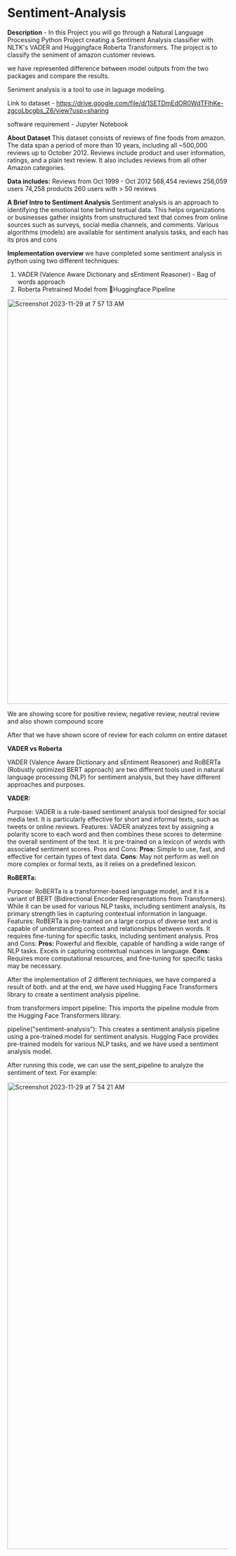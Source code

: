# Sentiment-Analysis

**Description** - In this Project you will go through a Natural Language Processing Python Project creating a Sentiment Analysis classifier with NLTK's VADER and Huggingface Roberta Transformers. The project is to classify the seniment of amazon customer reviews. 

we have represented difference between model outputs from the two packages and compare the results. 

Seniment analysis is a tool to use in laguage modeling.

Link to dataset - https://drive.google.com/file/d/1SETDmEdOR0WdTFlhKe-zgcoLbcgbs_Z6/view?usp=sharing

software requirement - Jupyter Notebook

**About Dataset**
This dataset consists of reviews of fine foods from amazon. The data span a period of more than 10 years, including all ~500,000 reviews up to October 2012. Reviews include product and user information, ratings, and a plain text review. It also includes reviews from all other Amazon categories.

**Data includes:**
Reviews from Oct 1999 - Oct 2012
568,454 reviews
256,059 users
74,258 products
260 users with > 50 reviews

**A Brief Intro to Sentiment Analysis**
Sentiment analysis is an approach to identifying the emotional tone behind textual data. This helps organizations or businesses gather insights from unstructured text that comes from online sources such as surveys, social media channels, and comments. Various algorithms (models) are available for sentiment analysis tasks, and each has its pros and cons

**Implementation overview**
we have completed some sentiment analysis in python using two different techniques:

1. VADER (Valence Aware Dictionary and sEntiment Reasoner) - Bag of words approach
2. Roberta Pretrained Model from 🤗Huggingface Pipeline


<img width="922" alt="Screenshot 2023-11-29 at 7 57 13 AM" src="https://github.com/nikkipatel19/Sentiment-Analysis/assets/67902583/24a48715-904f-4e42-8590-4c79899a4dcc">





We are showing score for positive review, negative review, neutral review and also shown compound score

After that we have shown score of review for each column on entire dataset

**VADER vs Roberta**

VADER (Valence Aware Dictionary and sEntiment Reasoner) and RoBERTa (Robustly optimized BERT approach) are two different tools used in natural language processing (NLP) for sentiment analysis, but they have different approaches and purposes.

**VADER:**

Purpose: VADER is a rule-based sentiment analysis tool designed for social media text. It is particularly effective for short and informal texts, such as tweets or online reviews.
Features: VADER analyzes text by assigning a polarity score to each word and then combines these scores to determine the overall sentiment of the text. It is pre-trained on a lexicon of words with associated sentiment scores.
Pros and Cons:
**Pros:** Simple to use, fast, and effective for certain types of text data.
**Cons**: May not perform as well on more complex or formal texts, as it relies on a predefined lexicon.

**RoBERTa:**

Purpose: RoBERTa is a transformer-based language model, and it is a variant of BERT (Bidirectional Encoder Representations from Transformers). While it can be used for various NLP tasks, including sentiment analysis, its primary strength lies in capturing contextual information in language.
Features: RoBERTa is pre-trained on a large corpus of diverse text and is capable of understanding context and relationships between words. It requires fine-tuning for specific tasks, including sentiment analysis.
Pros and Cons:
**Pros:** Powerful and flexible, capable of handling a wide range of NLP tasks. Excels in capturing contextual nuances in language.
**Cons:** Requires more computational resources, and fine-tuning for specific tasks may be necessary.

After the implementation of 2 different techniques, we have compared a result of both.
and at the end, we have used Hugging Face Transformers library to create a sentiment analysis pipeline. 

from transformers import pipeline: This imports the pipeline module from the Hugging Face Transformers library.

pipeline("sentiment-analysis"): This creates a sentiment analysis pipeline using a pre-trained model for sentiment analysis. Hugging Face provides pre-trained models for various NLP tasks, and we have used a sentiment analysis model.

After running this code, we can use the sent_pipeline to analyze the sentiment of text. For example:

<img width="1063" alt="Screenshot 2023-11-29 at 7 54 21 AM" src="https://github.com/nikkipatel19/Sentiment-Analysis/assets/67902583/edd62eb9-0e2d-4121-997f-48bb145e50ab">
